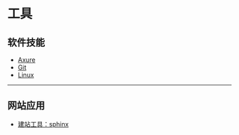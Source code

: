#   工具

##  软件技能
-   [Axure](Axure/README.md)
-   [Git](Git/README.md)
-   [Linux](Linux/README.md)

----

##  网站应用
-   [建站工具：sphinx](http://www.sphinx-doc.org/en/master/)
